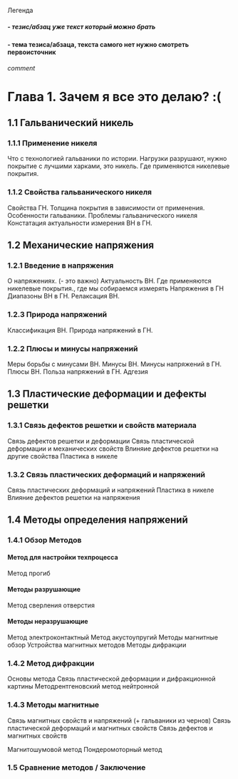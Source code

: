 Легенда
##### - тезис/абзац уже текст который можно брать
#### - тема тезиса/абзаца, текста самого нет нужно смотреть первоисточник
_comment_

# Глава 1. Зачем я все это делаю? :(

## 1.1 Гальванический никель

### 1.1.1 Применение никеля
Что с технологией гальваники по истории.
Нагрузки разрушают, нужно покрытие с лучшими харками, это никель.
Где применяются никелевые покрытия.

### 1.1.2 Свойства гальванического никеля
Свойства ГН.
Толщина покрытия в зависимости от применения.
Особенности гальваники.
Проблемы гальванического никеля
Констатация актуальности измерения ВН в ГН.

## 1.2 Механические напряжения

### 1.2.1 Введение в напряжения
О напряжениях. (- это важно)
Актуальность ВН.
Где применяются никелевые покрытия., где мы собираемся измерять
Напряжения в ГН
Диапазоны ВН в ГН.
Релаксация ВН.

### 1.2.3 Природа напряжений
Классификация ВН.
Природа напряжений в ГН.

### 1.2.2 Плюсы и минусы напряжений
Меры борьбы с минусами ВН.
Минусы ВН.
Минусы напряжений в ГН.
Плюсы ВН.
Польза напряжений в ГН.
Адгезия




## 1.3 Пластические деформации и дефекты решетки

### 1.3.1 Связь дефектов решетки и свойств материала
Связь дефектов решетки и деформации
Связь пластической деформации и механических свойств
Влиняие дефектов решетки на другие свойства
Пластика в никеле

### 1.3.2 Связь пластических деформаций и напряжений
Связь пластических деформаций и напряжений
Пластика в никеле
Влияние дефектов решетки на напряжения


## 1.4 Методы определения напряжений

### 1.4.1 Обзор Методов

#### Метод для настройки техпроцесса
Метод прогиб

#### Методы разрушающие
Метод сверления отверстия

#### Методы неразрушающие
Метод электроконтактный
Метод акустоупругий
Методы магнитные обзор
 Устройства магнитных методов
Методы дифракции

### 1.4.2 Метод дифракции
Основы метода
Связь пластической деформации и дифракционной картины
Методрентгеновский
метод нейтронной

### 1.4.3 Методы магнитные 
Связь магнитных свойств и напряжений (+ гальваники из чернов)
Связь пластической деформаций и магнитных свойств
Связь дефектов и магнитных свойств
   
Магнитошумовой метод
Пондеромоторный метод
  
### 1.5 Сравнение методов / Заключение
  
  
  
  
  
  
  